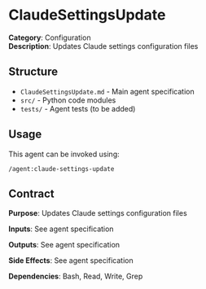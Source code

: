 # ClaudeSettingsUpdate

**Category**: Configuration  
**Description**: Updates Claude settings configuration files

## Structure

- `ClaudeSettingsUpdate.md` - Main agent specification
- `src/` - Python code modules
- `tests/` - Agent tests (to be added)

## Usage

This agent can be invoked using:
```
/agent:claude-settings-update
```

## Contract

**Purpose**: Updates Claude settings configuration files

**Inputs**: See agent specification

**Outputs**: See agent specification

**Side Effects**: See agent specification

**Dependencies**: Bash, Read, Write, Grep
